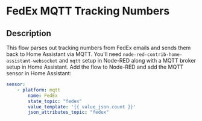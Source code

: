 # FedEx MQTT Tracking Numbers


## Description

This flow parses out tracking numbers from FedEx emails and sends them back to Home Assistant via MQTT. You'll need `node-red-contrib-home-assistant-websocket` and `mqtt` setup in Node-RED along with a MQTT broker setup in Home Assistant. Add the flow to Node-RED and add the MQTT sensor in Home Assistant:

```yaml
sensor:
    - platform: mqtt
        name: FedEx
        state_topic: "fedex"
        value_template: '{{ value_json.count }}'
        json_attributes_topic: "fedex"
```
